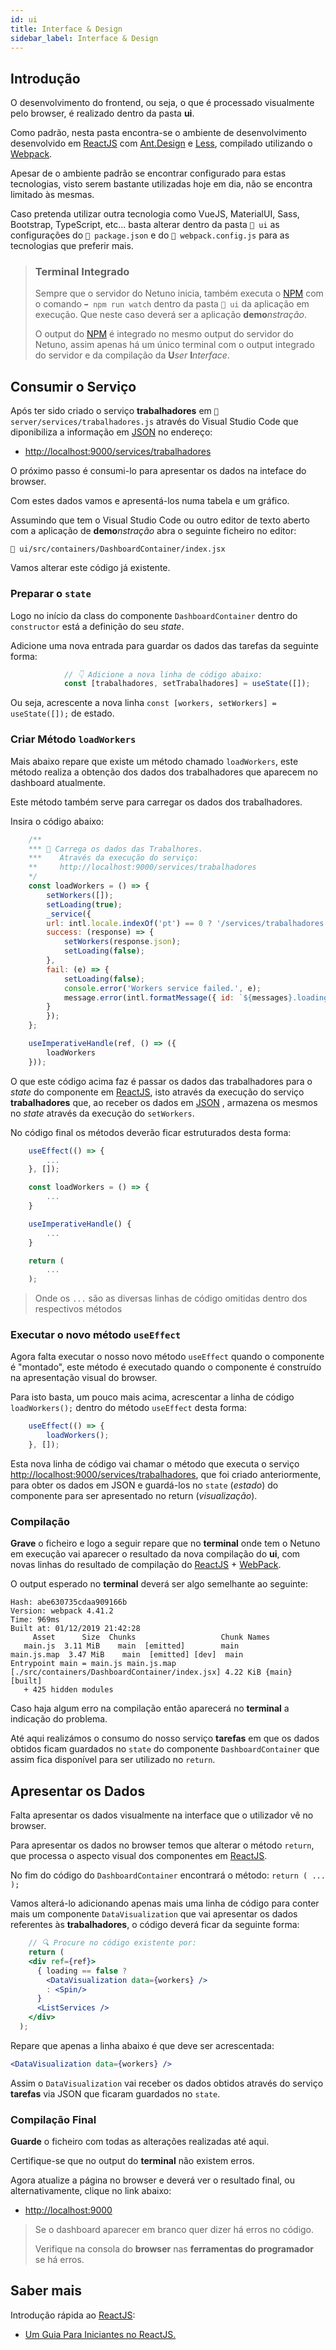 ```yaml
---
id: ui
title: Interface & Design
sidebar_label: Interface & Design
---
```


## Introdução

O desenvolvimento do frontend, ou seja, o que é processado visualmente pelo browser, é realizado dentro da pasta **ui**.

Como padrão, nesta pasta encontra-se o ambiente de desenvolvimento desenvolvido em <a href="https://reactjs.org/" target="_blank">ReactJS</a> com <a href="https://ant.design/" target="_blank">Ant.Design</a> e <a href="http://lesscss.org/" target="_blank">Less</a>, compilado utilizando o <a href="https://webpack.js.org/" target="_blank">Webpack</a>.

Apesar de o ambiente padrão se encontrar configurado para estas tecnologias, visto serem bastante utilizadas hoje em dia, não se encontra limitado às mesmas.

Caso pretenda utilizar outra tecnologia como VueJS, MaterialUI, Sass, Bootstrap, TypeScript, etc... basta alterar dentro da pasta `📂 ui` as configurações do `📂 package.json` e do `📂 webpack.config.js` para as tecnologias que preferir mais.

> ### Terminal Integrado
>
> Sempre que o servidor do Netuno inicia, também executa o <a href="https://www.npmjs.com/" target="_blank">NPM</a> com o comando `➡️ npm run watch` dentro da pasta `📂 ui` da aplicação em execução. Que neste caso deverá ser a aplicação **demo**_nstração_.
>
> O output do <a href="https://www.npmjs.com/" target="_blank">NPM</a> é integrado no mesmo output do servidor do Netuno, assim apenas há um único terminal com o output integrado do servidor e da compilação da **U**_ser_ **I**_nterface_.

## Consumir o Serviço

Após ter sido criado o serviço **trabalhadores** em `📂 server/services/trabalhadores.js` através do Visual Studio Code que diponibiliza a informação em <a href="https://pt.wikipedia.org/wiki/JSON" target="_blank">JSON</a> no endereço:

* <a href="http://localhost:9000/services/trabalhadores" target="_blank">http://localhost:9000/services/trabalhadores</a>

O próximo passo é consumi-lo para apresentar os dados na inteface do browser.

Com estes dados vamos e apresentá-los numa tabela e um gráfico.

Assumindo que tem o Visual Studio Code ou outro editor de texto aberto com a aplicação de **demo**_nstração_ abra o seguinte ficheiro no editor:

`📂 ui/src/containers/DashboardContainer/index.jsx`

Vamos alterar este código já existente.

### Preparar o `state`

Logo no início da class do componente `DashboardContainer` dentro do `constructor` está a definição do seu _state_.

Adicione uma nova entrada para guardar os dados das tarefas da seguinte forma:

```jsx
            // 👇 Adicione a nova linha de código abaixo:
            const [trabalhadores, setTrabalhadores] = useState([]);
```

Ou seja, acrescente a nova linha `const [workers, setWorkers] = useState([]);` de estado.

### Criar Método `loadWorkers`

Mais abaixo repare que existe um método chamado `loadWorkers`, este método realiza a obtenção dos dados dos trabalhadores que aparecem no dashboard atualmente.

Este método também serve para carregar os dados dos trabalhadores.

Insira o código abaixo:

```jsx
    /**
    *** 🚀 Carrega os dados das Trabalhores.
    ***    Através da execução do serviço:
    **     http://localhost:9000/services/trabalhadores
    */
    const loadWorkers = () => {
        setWorkers([]);
        setLoading(true);
        _service({
        url: intl.locale.indexOf('pt') == 0 ? '/services/trabalhadores' : '/services/workers',
        success: (response) => {
            setWorkers(response.json);
            setLoading(false);
        },
        fail: (e) => {
            setLoading(false);
            console.error('Workers service failed.', e);
            message.error(intl.formatMessage({ id: `${messages}.loading_error` }));
        }
        });
    };

    useImperativeHandle(ref, () => ({
        loadWorkers
    }));
```

O que este código acima faz é passar os dados das trabalhadores para o _state_ do componente em <a href="https://reactjs.org/" target="_blank">ReactJS</a>, isto através da execução do serviço **trabalhadores** que, ao receber os dados em <a href="https://pt.wikipedia.org/wiki/JSON" target="_blank">JSON</a> , armazena os mesmos no _state_ através da execução do `setWorkers`.

No código final os métodos deverão ficar estruturados desta forma:

```jsx
    useEffect(() => {
        ...
    }, []);

    const loadWorkers = () => {
        ...
    }

    useImperativeHandle() {
        ...
    }

    return ( 
        ...
    );
```

> Onde os `...` são as diversas linhas de código omitidas dentro dos respectivos métodos

### Executar o novo método `useEffect`

Agora falta executar o nosso novo método `useEffect` quando o componente é "montado", este método é executado quando o componente é construído na apresentação visual do browser.

Para isto basta, um pouco mais acima, acrescentar a linha de código `loadWorkers();` dentro do método `useEffect` desta forma:

```jsx
    useEffect(() => {
        loadWorkers();
    }, []);
```

Esta nova linha de código vai chamar o método que executa o serviço <a href="http://localhost:9000/services/trabalhadores" target="_blank">http://localhost:9000/services/trabalhadores</a>, que foi criado anteriormente, para obter os dados em JSON e guardá-los no `state` (_estado_) do componente para ser apresentado no return (_visualização_).

### Compilação

**Grave** o ficheiro e logo a seguir repare que no **terminal** onde tem o Netuno em execução vai aparecer o resultado da nova compilação do **ui**, com novas linhas do resultado de compilação do <a href="https://reactjs.org/" target="_blank">ReactJS</a> + <a href="https://webpack.js.org/" target="_blank">WebPack</a>.

O output esperado no **terminal** deverá ser algo semelhante ao seguinte:

```
Hash: abe630735cdaa909166b
Version: webpack 4.41.2
Time: 969ms
Built at: 01/12/2019 21:42:28
     Asset      Size  Chunks                   Chunk Names
   main.js  3.11 MiB    main  [emitted]        main
main.js.map  3.47 MiB    main  [emitted] [dev]  main
Entrypoint main = main.js main.js.map
[./src/containers/DashboardContainer/index.jsx] 4.22 KiB {main} [built]
   + 425 hidden modules
```

Caso haja algum erro na compilação então aparecerá no **terminal** a indicação do problema.

Até aqui realizámos o consumo do nosso serviço **tarefas** em que os dados obtidos ficam guardados no `state` do componente `DashboardContainer` que assim fica disponível para ser utilizado no `return`.

## Apresentar os Dados

Falta apresentar os dados visualmente na interface que o utilizador vê no browser.

Para apresentar os dados no browser temos que alterar o método `return`, que processa o aspecto visual dos componentes em <a href="https://reactjs.org/" target="_blank">ReactJS</a>.

No fim do código do `DashboardContainer` encontrará o método: `return ( ... );`

Vamos alterá-lo adicionando apenas mais uma linha de código para conter mais um componente `DataVisualization` que vai apresentar os dados referentes às **trabalhadores**, o código deverá ficar da seguinte forma:

```jsx
    // 🔍 Procure no código existente por:
    return (
    <div ref={ref}>
      { loading == false ?
        <DataVisualization data={workers} />
        : <Spin/>
      }
      <ListServices />
    </div>
  );
```

Repare que apenas a linha abaixo é que deve ser acrescentada:

```jsx
<DataVisualization data={workers} />
```

Assim o `DataVisualization` vai receber os dados obtidos através do serviço **tarefas** via JSON que ficaram guardados no `state`.

### Compilação Final

**Guarde** o ficheiro com todas as alterações realizadas até aqui.

Certifique-se que no output do **terminal** não existem erros.

Agora atualize a página no browser e deverá ver o resultado final, ou alternativamente, clique no link abaixo:

* <a href="http://localhost:9000" target="_blank">http://localhost:9000</a>

> Se o dashboard aparecer em branco quer dizer há erros no código.
>
> Verifique na consola do **browser** nas **ferramentas do programador** se há erros.

## Saber mais

Introdução rápida ao <a href="https://reactjs.org/" target="_blank">ReactJS</a>:

* <a href="https://medium.com/rocketseat/um-guia-para-iniciantes-no-react-js-80e1ac357649" target="_blank">Um Guia Para Iniciantes no ReactJS.
